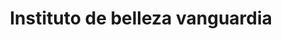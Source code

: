 ---
title: "Instituto de belleza vanguardia"
url: /cholula-puebla/instituto-de-belleza-vanguardia/
shop: cosméticos
---